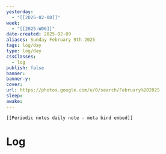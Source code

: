 ```yaml
---
yesterday: 
  - "[[2025-02-08]]"
week: 
  - "[[2025-W06]]" 
date-created: 2025-02-09
aliases: Sunday February 9th 2025
tags: log/day
type: log/day
cssClasses:
  - log
publish: false
banner: 
banner-y: 
cover: 
url: https://photos.google.com/u/0/search/February%202025
sleep: 
awake:
---
```


```meta-bind-embed
[[Periodic notes daily note - meta bind embed]]
```

# Log